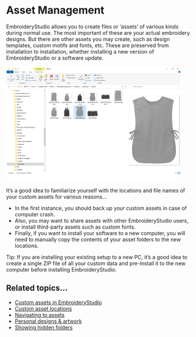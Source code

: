 # Asset Management

EmbroideryStudio allows you to create files or ‘assets’ of various kinds during normal use. The most important of these are your actual embroidery designs. But there are other assets you may create, such as design templates, custom motifs and fonts, etc. These are preserved from installation to installation, whether installing a new version of EmbroideryStudio or a software update.

![WindowsExplorerProductTemplates.png](assets/WindowsExplorerProductTemplates.png)

It’s a good idea to familiarize yourself with the locations and file names of your custom assets for various reasons...

- In the first instance, you should back up your custom assets in case of computer crash.
- Also, you may want to share assets with other EmbroideryStudio users, or install third-party assets such as custom fonts.
- Finally, if you want to install your software to a new computer, you will need to manually copy the contents of your asset folders to the new locations.

Tip: If you are installing your existing setup to a new PC, it’s a good idea to create a single ZIP file of all your custom data and pre-install it to the new computer before installing EmbroideryStudio.

## Related topics...

- [Custom assets in EmbroideryStudio](Custom_assets_in_EmbroideryStudio)
- [Custom asset locations](Custom_asset_locations)
- [Navigating to assets](Navigating_to_assets)
- [Personal designs & artwork](Personal_designs_artwork)
- [Showing hidden folders](Showing_hidden_folders)
